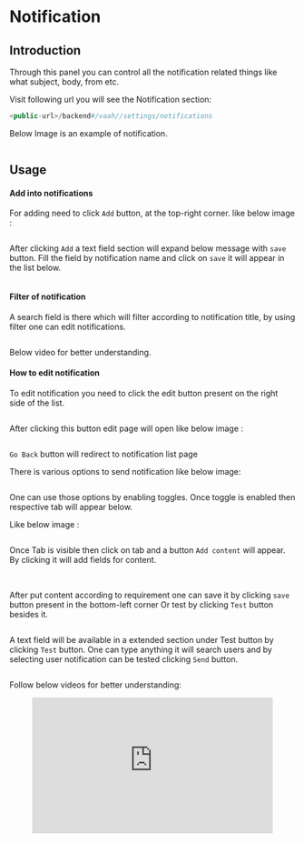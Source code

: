 # Notification

[comment]: <> ([[toc]])

## Introduction

Through this panel you can control all the notification related things like what subject, body, from etc.


Visit following url you will see the Notification section:
```php
<public-url>/backend#/vaah//settings/notifications
```
Below Image is an example of notification.

<img :src="$withBase('/images/notification-setting-1.png')">

## Usage

#### Add into notifications

For adding need to click `Add` button, at the top-right corner.
like below image :

<img :src="$withBase('/images/notification-setting-2.png')">

After clicking `Add` a text field section will expand below message with `save` button.
Fill the field by notification name and click on `save` it will appear in the list below.

<img :src="$withBase('/images/notification-setting-3.png')">

#### Filter of notification

A search field is there which will filter according to notification title, by using filter one can edit notifications.


<img :src="$withBase('/images/notification-setting-4.png')">

Below video for better understanding.

#### How to edit notification

To edit notification you need to click the edit button present on the right side of the list.

<img :src="$withBase('/images/notification-setting-5.png')">

After clicking this button edit page will open like below image :

<img :src="$withBase('/images/notification-setting-6.png')">

`Go Back` button will redirect to notification list page

There is various options to send notification like below image: 

<img :src="$withBase('/images/notification-setting-7.png')">

One can use those options by enabling toggles. Once toggle is enabled then respective tab will appear below.

Like below image :

<img :src="$withBase('/images/notification-setting-8.png')">

Once Tab is visible then click on tab and a button `Add content` will appear. By clicking it will add fields for content.

<img :src="$withBase('/images/notification-setting-9.png')">

<img :src="$withBase('/images/notification-setting-10.png')">

After put content according to requirement one can save it by clicking `save` button present in the bottom-left corner
Or test by clicking `Test` button besides it.

<img :src="$withBase('/images/notification-setting-11.png')">

A text field will be available in a extended section under Test button by clicking `Test` button.
One can type anything it will search users and by selecting user notification can be tested clicking `Send` button.

<img :src="$withBase('/images/notification-setting-12.png')">

Follow below videos for better understanding:

<figure>
  <iframe src="https://img-v4.getdemo.dev/screenshot/chrome_n9zbdkcnPK.mp4" frameborder="0" allowfullscreen="true" style="width: 100%; aspect-ratio: 16/9;"> </iframe>
</figure>